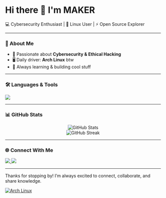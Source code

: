 # Hi there 👋 I'm MAKER

💻 Cybersecurity Enthusiast | 🐧 Linux User | ⚡ Open Source Explorer  

---

### 🚀 About Me
- 🔐 Passionate about **Cybersecurity & Ethical Hacking**  
- 🖥️ Daily driver: **Arch Linux** btw 
- 🎯 Always learning & building cool stuff  

---

### 🛠️ Languages & Tools
<p align="left">
  <img src="https://skillicons.dev/icons?i=linux,bash,python,arch,c,cpp,rust,python,git,github,vim,neovim" />
</p>

---

### 📊 GitHub Stats
<p align="center">
  <img src="https://github-readme-stats.vercel.app/api?username=YOUR_USERNAME&show_icons=true&theme=tokyonight" alt="GitHub Stats" />
  <br/>
  <img src="https://github-readme-streak-stats.herokuapp.com/?user=YOUR_USERNAME&theme=tokyonight" alt="GitHub Streak" />
</p>

---

### 🌐 Connect With Me
<p align="left">
  <a href="https://discord.com/users/722041118417747988" target="_blank">
    <img src="https://skillicons.dev/icons?i=discord" />
  </a>
  <a href="mailto:makerniker@gmail.com">
    <img src="https://skillicons.dev/icons?i=gmail" />
  </a>
</p>

---

Thanks for stopping by! I’m always excited to connect, collaborate, and share knowledge.

<a href="https://archlinux.org"><img src="https://custom-icon-badges.demolab.com/badge/-I%20USE%20ARCH%20BTW-black?style=for-the-badge&logo=archlinux&logoColor=white" alt="Arch Linux"/></a>

